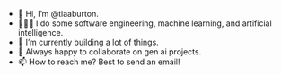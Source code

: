 - 👋 Hi, I’m @tiaaburton.
- 👩🏽‍🔬 I do some software engineering, machine learning, and artificial intelligence.
- 🌱 I’m currently building a lot of things.
- 💞️ Always happy to collaborate on gen ai projects.
- 📫 How to reach me? Best to send an email!

<!---
tiaaburton/tiaaburton is a ✨ special ✨ repository because its `README.md` (this file) appears on your GitHub profile.
You can click the Preview link to take a look at your changes.
--->
